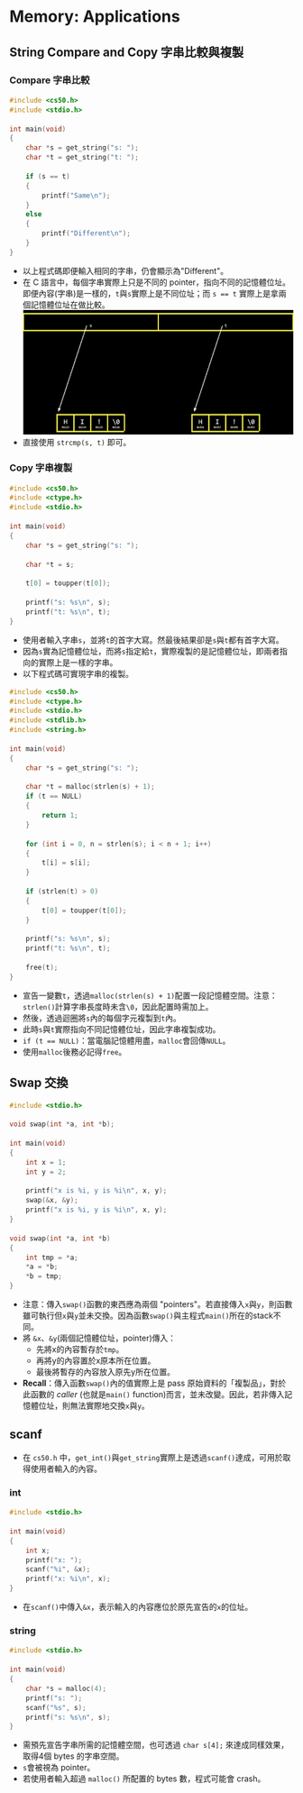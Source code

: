 # Memory: Applications

## String Compare and Copy 字串比較與複製
### Compare 字串比較
```c
#include <cs50.h>
#include <stdio.h>

int main(void)
{
    char *s = get_string("s: ");
    char *t = get_string("t: ");

    if (s == t)
    {
        printf("Same\n");
    }
    else
    {
        printf("Different\n");
    }
}
```
- 以上程式碼即便輸入相同的字串，仍會顯示為"Different"。
- 在 C 語言中，每個字串實際上只是不同的 pointer，指向不同的記憶體位址。即便內容(字串)是一樣的，`t`與`s`實際上是不同位址；而 `s == t` 實際上是拿兩個記憶體位址在做比較。
    ![string_compare](./img/string_compare.png)
- 直接使用 `strcmp(s, t)` 即可。

### Copy 字串複製
```c
#include <cs50.h>
#include <ctype.h>
#include <stdio.h>

int main(void)
{
    char *s = get_string("s: ");

    char *t = s;

    t[0] = toupper(t[0]);

    printf("s: %s\n", s);
    printf("t: %s\n", t);
}
```
- 使用者輸入字串`s`，並將`t`的首字大寫。然最後結果卻是`s`與`t`都有首字大寫。
- 因為`s`實為記憶體位址，而將`s`指定給`t`，實際複製的是記憶體位址，即兩者指向的實際上是一樣的字串。
- 以下程式碼可實現字串的複製。
```c
#include <cs50.h>
#include <ctype.h>
#include <stdio.h>
#include <stdlib.h>
#include <string.h>

int main(void)
{
    char *s = get_string("s: ");

    char *t = malloc(strlen(s) + 1);
    if (t == NULL)
    {
        return 1;
    }

    for (int i = 0, n = strlen(s); i < n + 1; i++)
    {
        t[i] = s[i];
    }

    if (strlen(t) > 0)
    {
        t[0] = toupper(t[0]);
    }

    printf("s: %s\n", s);
    printf("t: %s\n", t);

    free(t);
}
```
- 宣告一變數`t`，透過`malloc(strlen(s) + 1)`配置一段記憶體空間。注意：`strlen()`計算字串長度時未含`\0`，因此配置時需加上。
- 然後，透過迴圈將`s`內的每個字元複製到`t`內。
- 此時`s`與`t`實際指向不同記憶體位址，因此字串複製成功。
- `if (t == NULL)`：當電腦記憶體用盡，`malloc`會回傳`NULL`。
- 使用`malloc`後務必記得`free`。

## Swap 交換
```c
#include <stdio.h>

void swap(int *a, int *b);

int main(void)
{
    int x = 1;
    int y = 2;

    printf("x is %i, y is %i\n", x, y);
    swap(&x, &y);
    printf("x is %i, y is %i\n", x, y);
}

void swap(int *a, int *b)
{
    int tmp = *a;
    *a = *b;
    *b = tmp;
}
```
- 注意：傳入`swap()`函數的東西應為兩個 "pointers"。若直接傳入`x`與`y`，則函數雖可執行但`x`與`y`並未交換。因為函數`swap()`與主程式`main()`所在的stack不同。
- 將 `&x`、`&y`(兩個記憶體位址，pointer)傳入：
    - 先將x的內容暫存於`tmp`。
    - 再將y的內容置於x原本所在位置。
    - 最後將暫存的內容放入原先y所在位置。
- __Recall__：傳入函數`swap()`內的值實際上是 pass 原始資料的「複製品」，對於此函數的 *caller* (也就是`main()` function)而言，並未改變。因此，若非傳入記憶體位址，則無法實際地交換`x`與`y`。

## scanf
- 在 `cs50.h` 中，`get_int()`與`get_string`實際上是透過`scanf()`達成，可用於取得使用者輸入的內容。
### int
```c
#include <stdio.h>

int main(void)
{
    int x;
    printf("x: ");
    scanf("%i", &x);
    printf("x: %i\n", x);
}
```
- 在`scanf()`中傳入`&x`，表示輸入的內容應位於原先宣告的`x`的位址。

### string
```c
#include <stdio.h>

int main(void)
{
    char *s = malloc(4);
    printf("s: ");
    scanf("%s", s);
    printf("s: %s\n", s);
}
```
- 需預先宣告字串所需的記憶體空間，也可透過 `char s[4];` 來達成同樣效果，取得4個 bytes 的字串空間。
- `s`會被視為 pointer。
- 若使用者輸入超過 `malloc()` 所配置的 bytes 數，程式可能會 crash。
